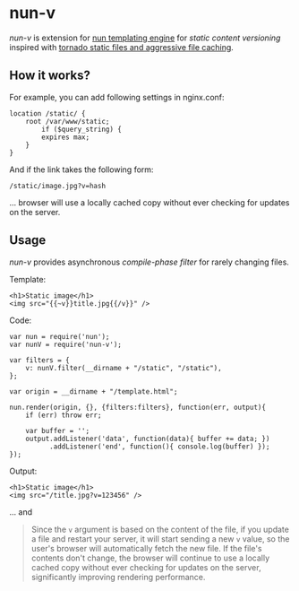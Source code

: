 # nun-v

*nun-v* is extension for [nun templating 
engine](http://github.com/akaspin/nun) for *static content versioning* 
inspired with [tornado static files and aggressive file 
caching](http://www.tornadoweb.org/documentation#static-files-and-aggressive-file-caching).

## How it works?

For example, you can add following settings in nginx.conf:

    location /static/ {
        root /var/www/static;
            if ($query_string) {
            expires max;
        }
    }

And if the link takes the following form:

    /static/image.jpg?v=hash
    
... browser will use a locally cached copy without ever checking for updates 
on the server.

## Usage

*nun-v* provides asynchronous *compile-phase filter* for rarely changing 
files.

Template:

    <h1>Static image</h1>
    <img src="{{~v}}title.jpg{{/v}}" />
    
Code:

    var nun = require('nun');
    var nunV = require('nun-v');
    
    var filters = {
        v: nunV.filter(__dirname + "/static", "/static"),
    };

    var origin = __dirname + "/template.html";
    
    nun.render(origin, {}, {filters:filters}, function(err, output){
        if (err) throw err;
        
        var buffer = '';
        output.addListener('data', function(data){ buffer += data; })
              .addListener('end', function(){ console.log(buffer) });
    });
    
Output:

    <h1>Static image</h1>
    <img src="/title.jpg?v=123456" />
    
... and 

>Since the `v` argument is based on the content of the file, if you 
update a file and restart your server, it will start sending a new `v` value, 
so the user's browser will automatically fetch the new file. If the file's 
contents don't change, the browser will continue to use a locally cached copy 
without ever checking for updates on the server, significantly improving 
rendering performance.